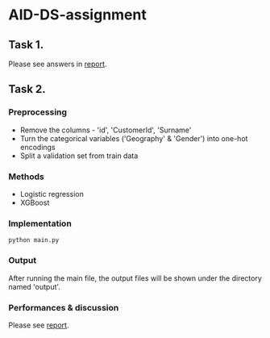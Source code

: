 # AID-DS-assignment

## Task 1.

Please see answers in [report](report.pdf).

## Task 2.

### Preprocessing
* Remove the columns - 'id', 'CustomerId', 'Surname'
* Turn the categorical variables ('Geography' & 'Gender') into one-hot encodings
* Split a validation set from train data

### Methods 
* Logistic regression
* XGBoost

### Implementation
```
python main.py
```

### Output
After running the main file, the output files will be shown under the directory named 'output'.

### Performances & discussion

Please see [report](report.pdf).
